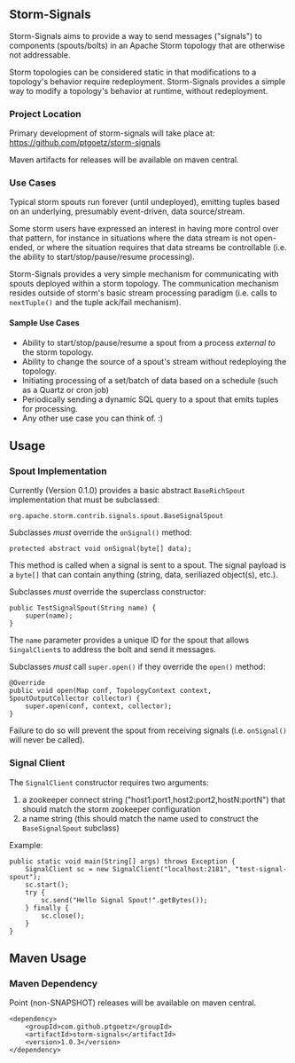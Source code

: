 ## Storm-Signals
Storm-Signals aims to provide a way to send messages ("signals") to components (spouts/bolts) in an Apache Storm topology that are otherwise not addressable. 

Storm topologies can be considered static in that modifications to a topology's behavior require redeployment. Storm-Signals provides a simple way to modify a topology's behavior at runtime, without redeployment.


### Project Location
Primary development of storm-signals will take place at: 
https://github.com/ptgoetz/storm-signals


Maven artifacts for releases will be available on maven central.




### Use Cases
Typical storm spouts run forever (until undeployed), emitting tuples based on an underlying, presumably event-driven, data source/stream.

Some storm users have expressed an interest in having more control over that pattern, for instance in situations where the data stream is not open-ended, or where the situation requires that data streams be controllable (i.e. the ability to start/stop/pause/resume processing).

Storm-Signals provides a very simple mechanism for communicating with spouts deployed within a storm topology. The communication mechanism resides outside of storm's basic stream processing paradigm (i.e. calls to `nextTuple()` and the tuple ack/fail mechanism).


#### Sample Use Cases

* Ability to start/stop/pause/resume a spout from a process _external to_ the storm topology.
* Ability to change the source of a spout's stream without redeploying the topology.
* Initiating processing of a set/batch of data based on a schedule (such as a Quartz or cron job)
* Periodically sending a dynamic SQL query to a spout that emits tuples for processing.
* Any other use case you can think of. :)

## Usage

### Spout Implementation
Currently (Version 0.1.0) provides a basic abstract `BaseRichSpout` implementation that must be subclassed:

`org.apache.storm.contrib.signals.spout.BaseSignalSpout`

Subclasses _must_ override the `onSignal()` method:

	protected abstract void onSignal(byte[] data);

This method is called when a signal is sent to a spout. The signal payload is a `byte[]` that can contain anything (string, data, seriliazed object(s), etc.).

Subclasses _must_ override the superclass constructor:

	public TestSignalSpout(String name) {
	    super(name);
	}
	
The `name` parameter provides a unique ID for the spout that allows `SingalClient`s to address the bolt and send it messages.

Subclasses _must_ call `super.open()` if they override the `open()` method: 

	@Override
	public void open(Map conf, TopologyContext context, SpoutOutputCollector collector) {
	    super.open(conf, context, collector);
	}

Failure to do so will prevent the spout from receiving signals (i.e. `onSignal()` will never be called).

### Signal Client

The `SignalClient` constructor requires two arguments:

1. a zookeeper connect string ("host1:port1,host2:port2,hostN:portN") that should match the storm zookeeper configuration
2. a name string (this should match the name used to construct the `BaseSignalSpout` subclass)
	
Example:

	public static void main(String[] args) throws Exception {
	    SignalClient sc = new SignalClient("localhost:2181", "test-signal-spout");
	    sc.start();
	    try {
	        sc.send("Hello Signal Spout!".getBytes());
	    } finally {
	        sc.close();
	    }
	}


## Maven Usage

### Maven Dependency

Point (non-SNAPSHOT) releases will be available on maven central.

	<dependency>
		<groupId>com.github.ptgoetz</groupId>
		<artifactId>storm-signals</artifactId>
		<version>1.0.3</version>
	</dependency>





